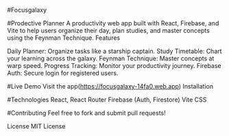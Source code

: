 #Focusgalaxy

#Prodective Planner
A productivity web app built with React, Firebase, and Vite to help users organize their day, plan studies, and master concepts using the Feynman Technique.
Features

Daily Planner: Organize tasks like a starship captain.
Study Timetable: Chart your learning across the galaxy.
Feynman Technique: Master concepts at warp speed.
Progress Tracking: Monitor your productivity journey.
Firebase Auth: Secure login for registered users.

#Live Demo
Visit the app(https://focusgalaxy-14fa0.web.app)
Installation

#Technologies
React, React Router
Firebase (Auth, Firestore)
Vite
CSS

#Contributing
Feel free to fork and submit pull requests!

License
MIT License
